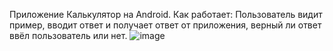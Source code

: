 Приложение Калькулятор на Android. 
Как работает:
Пользователь видит пример, вводит ответ и получает ответ от приложения, верный ли ответ ввёл пользователь или нет.
![image](https://github.com/user-attachments/assets/b2152331-3781-4436-92bc-53537c029e53)
